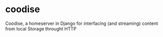 # coodise
Coodise, a homeserver in Django for interfacing (and streaming) content from local Storage throught HTTP

